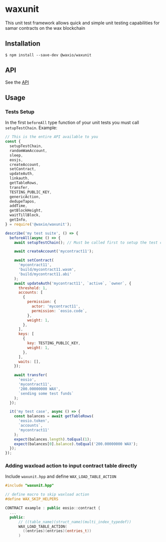 # waxunit

This unit test framework allows quick and simple unit testing capabilities for samar contracts on the wax blockchain

## Installation

```
$ npm install --save-dev @waxio/waxunit
```

## API

See the [API](./API.md)

## Usage

### Tests Setup

In the first `beforeAll` type function of your unit tests you must call `setupTestChain`. Example:

```javascript
// This is the entire API available to you
const {
  setupTestChain,
  randomWamAccount,
  sleep,
  eosjs,
  createAccount,
  setContract,
  updateAuth,
  linkauth,
  getTableRows,
  transfer,
  TESTING_PUBLIC_KEY,
  genericAction,
  dedupeTapos,
  addTime,
  getBlockHeight,
  waitTillBlock,
  getInfo,
} = require('@waxio/waxunit');

describe('my test suite', () => {
  beforeAll(async () => {
    await setupTestChain(); // Must be called first to setup the test chain

    await createAccount('mycontract11');

    await setContract(
      'mycontract11',
      'build/mycontract11.wasm',
      'build/mycontract11.abi'
    );
    await updateAuth('mycontract11', `active`, `owner`, {
      threshold: 1,
      accounts: [
        {
          permission: {
            actor: 'mycontract11',
            permission: `eosio.code`,
          },
          weight: 1,
        },
      ],
      keys: [
        {
          key: TESTING_PUBLIC_KEY,
          weight: 1,
        },
      ],
      waits: [],
    });

    await transfer(
      'eosio',
      'mycontract11',
      '200.00000000 WAX',
      `sending some test funds`
    );
  });

  it('my test case', async () => {
    const balances = await getTableRows(
      'eosio.token',
      `accounts`,
      'mycontract11'
    );
    expect(balances.length).toEqual(1);
    expect(balances[0].balance).toEqual('200.00000000 WAX');
  });
});
```

### Adding waxload action to input contract table directly

Include `waxunit.hpp` and define `WAX_LOAD_TABLE_ACTION`

```c++
#include "waxunit.hpp"

// define macro to skip waxload action
#define WAX_SKIP_HELPERS

CONTRACT example : public eosio::contract {
  ...
  public:
      // ((table_name)(struct_name)(multi_index_typedef))
      WAX_LOAD_TABLE_ACTION(
        ((entries)(entries)(entries_t))
      )
```